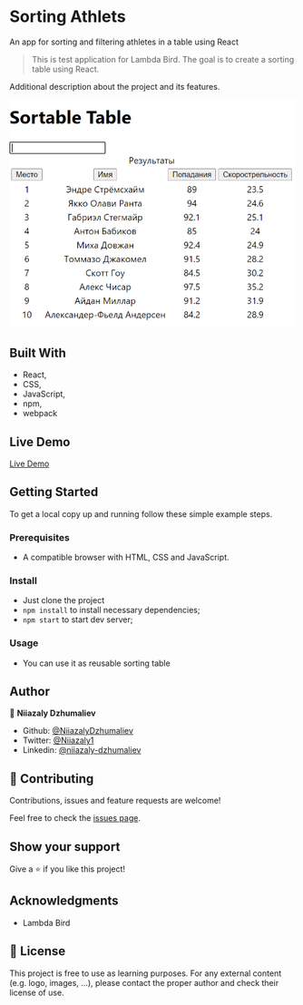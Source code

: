# Sorting Athlets

An app for sorting and filtering athletes in a table using React

> This is test application for Lambda Bird. The goal is to create a sorting table using React.

Additional description about the project and its features.

![BookStore](public/Screenshot_2.png)

## Built With

- React,
- CSS,
- JavaScript,
- npm,
- webpack

## Live Demo

[Live Demo](https://bookstore-react-diamondas.herokuapp.com/)

## Getting Started

To get a local copy up and running follow these simple example steps.

### Prerequisites

- A compatible browser with HTML, CSS and JavaScript.

### Install

- Just clone the project
- `npm install` to install necessary dependencies;
- `npm start` to start dev server;

### Usage

- You can use it as reusable sorting table

## Author

👤 **Niiazaly Dzhumaliev**

- Github: [@NiiazalyDzhumaliev](https://github.com/NiiazalyDzhumaliev)
- Twitter: [@Niiazaly1](https://twitter.com/Niiazaly1)
- Linkedin: [@niiazaly-dzhumaliev](https://www.linkedin.com/in/niiazaly-dzhumaliev-117707132/)

## 🤝 Contributing

Contributions, issues and feature requests are welcome!

Feel free to check the [issues page](https://github.com/NiiazalyDzhumaliev/sortable-table/issues).

## Show your support

Give a ⭐️ if you like this project!

## Acknowledgments

- Lambda Bird

## 📝 License

This project is free to use as learning purposes. For any external content (e.g. logo, images, ...), please contact the proper author and check their license of use.
